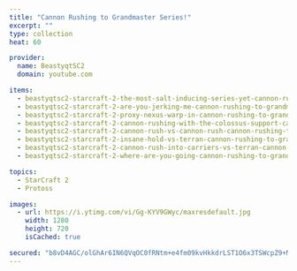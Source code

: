 ```yaml
---
title: "Cannon Rushing to Grandmaster Series!"
excerpt: ""
type: collection
heat: 60

provider:
  name: BeastyqtSC2
  domain: youtube.com

items:
  - beastyqtsc2-starcraft-2-the-most-salt-inducing-series-yet-cannon-rushing-to-grandmaster-episode-1
  - beastyqtsc2-starcraft-2-are-you-jerking-me-cannon-rushing-to-grandmaster-episode-2
  - beastyqtsc2-starcraft-2-proxy-nexus-warp-in-cannon-rushing-to-grandmaster-episode-3
  - beastyqtsc2-starcraft-2-cannon-rushing-with-the-colossus-support-cannon-rushing-to-grandmaster-episode-5
  - beastyqtsc2-starcraft-2-cannon-rush-vs-cannon-rush-cannon-rushing-to-grandmaster-episode-7
  - beastyqtsc2-starcraft-2-insane-hold-vs-terran-cannon-rushing-to-grandmaster-episode-8
  - beastyqtsc2-starcraft-2-cannon-rush-into-carriers-vs-terran-cannon-rushing-to-grandmaster-episode-9
  - beastyqtsc2-starcraft-2-where-are-you-going-cannon-rushing-to-grandmaster-episode-10

topics:
  - StarCraft 2
  - Protoss

images:
  - url: https://i.ytimg.com/vi/Gg-KYV9GWyc/maxresdefault.jpg
    width: 1280
    height: 720
    isCached: true

secured: "b8vD4AGC/olGhAr6IN6QVqOC0fRNtm+e4fm09kvHkkdrLST1O6x3TSWcpZ9+M5ZwVH5Iv256r8IK4A9PNlkNSCenV5TdE5PJ2J8OL6UkzD0OWqDj/GhLvVoqwe2z8HQPIELUooK0/c+LNevIXZnsaLoWQBqYYsnARtI/yr58izTtyPcORAWaZxwP752vhV3mLYGwnNY4nUhREgcLpREv5Kv5tRwwNwIzBEA58fxNMWwf0HFl9HCc+SbouqBETWfEv/IR0HlDumrpjJYVUzxvJKpmZTs/RarKiyXa+C9xlyk1Cja8VsWq8ZXhKcZZ/muV3XR8fNEhye8uzF0mqQ+j+9dnkO28bEvTJ4ZHqPCT1aU=;E5z6hN6+r97UK4GwNx8jsg=="
---
```


